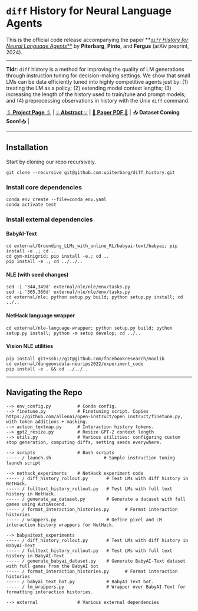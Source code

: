 
# `diff` History for Neural Language Agents

This is the official code release accompanying the paper **[*`diff` History for Neural Language Agents***](https://upiterbarg.github.io/projects) by **Piterbarg**, **Pinto**, and **Fergus** (arXiv preprint, 2024).

--- 
**Tldr**:  `diff` history is a method for improving the quality of LM generations through instruction tuning for decision-making settings. We show that small LMs can be data efficiently tuned into highly competitive agents just by: (1) treating the LM as a policy; (2) extending model context lengths; (3) increasing the length of the history used to train/tune and prompt models; and (4) preprocessing observations in history with the Unix `diff` command.

[:paperclips: **Project Page** :paperclips:](https://diffhistory.github.io) | 
[:bulb:  **Abstract** :bulb:](https://arxiv.org/abs/2312.07540 ) | 
[ :memo: **Paper PDF** :pencil:](https://arxiv.org/pdf/2312.07540.pdf ) | 
:inbox_tray: **Dataset Coming Soon!**:inbox_tray: | 


---

## Installation

Start by cloning our repo recursively.
```
git clone --recursive git@github.com:upiterbarg/diff_history.git
```

### Install core dependencies
```
conda env create --file=conda_env.yaml
conda activate test
```

### Install external dependencies

#### BabyAI-Text
```
cd external/Grounding_LLMs_with_online_RL/babyai-text/babyai; pip install -e .; cd ..
cd gym-minigrid; pip install -e.; cd ..
pip install -e .; cd ../../..
```

#### NLE (**with seed changes**)
```
sed -i '344,349d' external/nle/nle/env/tasks.py
sed -i '365,366d' external/nle/nle/env/tasks.py
cd external/nle; python setup.py build; python setup.py install; cd ../..
```

#### NetHack language wrapper
```
cd external/nle-language-wrapper; python setup.py build; python setup.py install; python -m setup develop; cd ../..
```

#### Vision NLE utilities
```
pip install git+ssh://git@github.com/facebookresearch/moolib
cd external/dungeonsdata-neurips2022/experiment_code
pip install -e . && cd ../../..
```

---

## Navigating the Repo

```
--> env_config.py          # Conda config.
--> finetune.py            # Finetuning script. Copies https://github.com/allenai/open-instruct/open_instruct/finetune.py, with token additions + masking.
--> action_textmap.py      # Interaction history tokens.
--> gpt2_resize.py         # Resize GPT-2 context length
--> utils.py               # Various utilities: configuring custom stop generation, computing diffs, setting seeds everywhere.
```
```
--> scripts                # Bash scripts
----- / launch.sh                    # Sample instruction tuning launch script
```
```
--> nethack_experiments    # NetHack experiment code
----- / diff_history_rollout.py       # Test LMs with diff history in NetHack.
----- / fulltext_history_rollout.py   # Test LMs with full text history in NetHack.
----- / generate_aa_dataset.py        # Generate a dataset with full games using AutoAscend.
----- / format_interaction_histories.py      # Format interaction histories
----- / wrappers.py                   # Define pixel and LM interaction history wrappers for NetHack.
```
```
--> babyaitext_experiments
----- / diff_history_rollout.py       # Test LMs with diff history in BabyAI-Text
----- / fulltext_history_rollout.py   # Test LMs with full text history in BabyAI-Text
----- / generate_babyai_dataset.py    # Generate BabyAI-Text dataset with full games from the BabyAI bot
----- / format_interaction_histories.py      # Format interaction histories
----- / babyai_text_bot.py            # BabyAI Text bot.
----- / lm_wrappers.py                # Wrapper over BabyAI-Text for formatting interaction histories.
```
```
--> external               # Various external dependencies
```
